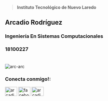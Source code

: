 >#### Instituto Tecnológico de Nuevo Laredo
## Arcadio Rodríguez 
### Ingeniería En Sistemas Computacionales
### 18100227
#





<p align="left"> <img src="https://komarev.com/ghpvc/?username=arc-arc&label=Profile%20views&color=0e75b6&style=flat" alt="arc-arc" /> </p>


<h3 align="left">Conecta conmigo!:</h3>
<p align="left">
<a href="https://twitter.com/arcadio_matta" target="blank"><img align="center" src="https://cdn.jsdelivr.net/npm/simple-icons@3.0.1/icons/twitter.svg" alt="arcadio_rdz" height="30" width="40" /></a>
<a href="https://fb.com/arcadio.rdz" target="blank"><img align="center" src="https://cdn.jsdelivr.net/npm/simple-icons@3.0.1/icons/facebook.svg" alt="facebook.com/arcadio.rdz" height="30" width="40" /></a>
<a href="https://instagram.com/arcadlo" target="blank"><img align="center" src="https://cdn.jsdelivr.net/npm/simple-icons@3.0.1/icons/instagram.svg" alt="arcadio.afk" height="30" width="40" /></a>
</p>
